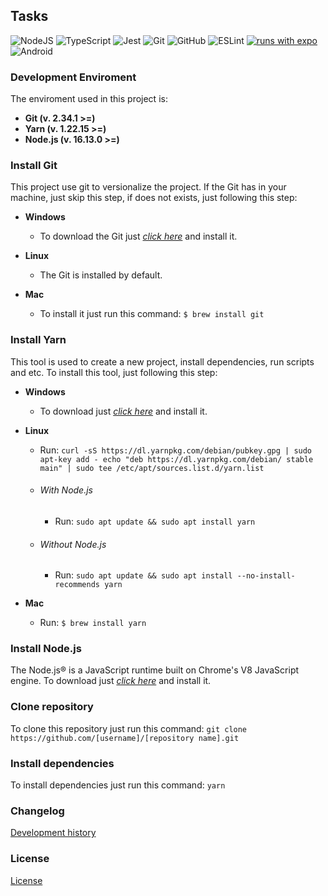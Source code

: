 ## Tasks

![NodeJS](https://img.shields.io/badge/node.js-6DA55F?style=for-the-badge&logo=node.js&logoColor=white) ![TypeScript](https://img.shields.io/badge/typescript-%23007ACC.svg?style=for-the-badge&logo=typescript&logoColor=white)	![Jest](https://img.shields.io/badge/-jest-%23C21325?style=for-the-badge&logo=jest&logoColor=white) ![Git](https://img.shields.io/badge/git-%23F05033.svg?style=for-the-badge&logo=git&logoColor=white) ![GitHub](https://img.shields.io/badge/github-%23121011.svg?style=for-the-badge&logo=github&logoColor=white) ![ESLint](https://img.shields.io/badge/ESLint-4B3263?style=for-the-badge&logo=eslint&logoColor=white) [![runs with expo](https://img.shields.io/badge/Runs%20with%20Expo-000.svg?style=flat&logo=EXPO&labelColor=ffffff&logoColor=000)](https://github.com/expo/expo) ![Android](	https://img.shields.io/badge/Android-3DDC84?style=for-the-badge&logo=android&logoColor=white)


### Development Enviroment

The enviroment used in this project is:

- **Git (v. 2.34.1 >=)**
- **Yarn (v. 1.22.15 >=)**
- **Node.js (v. 16.13.0 >=)**

### Install Git

This project use git to versionalize the project. If the Git has in your machine, just skip this step, if does not exists, just following this step:

- **Windows**
  - To download the Git just *[click here](https://git-scm.com/)* and install it.

- **Linux**
  - The Git is installed by default.

- **Mac**
  - To install it just run this command: `$ brew install git`

### Install Yarn

This tool is used to create a new project, install dependencies, run scripts and etc.
To install this tool, just following this step:

- **Windows**
  - To download just *[click here](https://classic.yarnpkg.com/en/docs/install#windows-stable)* and install it.
  
- **Linux**
  - Run: `
    curl -sS https://dl.yarnpkg.com/debian/pubkey.gpg | sudo apt-key add -
    echo "deb https://dl.yarnpkg.com/debian/ stable main" | sudo tee /etc/apt/sources.list.d/yarn.list
  `
  - ###### With Node.js
    - Run: `sudo apt update && sudo apt install yarn`
  
  - ###### Without Node.js
    - Run: `sudo apt update && sudo apt install --no-install-recommends yarn`

- **Mac**
  - Run: `$ brew install yarn`

### Install Node.js

The Node.js® is a JavaScript runtime built on Chrome's V8 JavaScript engine.
To download just *[click here](https://nodejs.org/en/)* and install it.

### Clone repository

To clone this repository just run this command: 
`git clone https://github.com/[username]/[repository name].git`

### Install dependencies

To install dependencies just run this command: `yarn`

### Changelog

[Development history](CHANGELOG.md)

### License

[License](LICENSE.md)